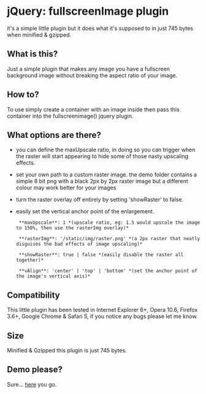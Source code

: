 # jQuery: fullscreenImage plugin

it's a simple little plugin but it does what it's supposed to in just 745 bytes when minified & gzipped.

## What is this?

Just a simple plugin that makes any image you have a fullscreen background image without breaking the aspect ratio of your image.

## How to?

To use simply create a container with an image inside then pass this container into the fullscreenimage() jquery plugin.

## What options are there?

*  you can define the maxUpscale ratio, in doing so you can trigger when the raster will start appearing to hide some of those nasty upscaling effects.
*  set your own path to a custom raster image. the demo folder contains a simple 8 bit png with a black 2px by 2px raster image but a different colour may work better for your images
*  turn the raster overlay off entirely by setting 'showRaster' to false.
*  easily set the vertical anchor point of the enlargement.


        **maxUpscale**: 1 *(upscale ratio, eg: 1.5 would upscale the image to 150%, then use the rasterImg overlay)*  
        
        **rasterImg**: '/static/img/raster.png' *(a 2px raster that neatly disguises the bad effects of image upscaling)*  
        
        **showRaster**: true | false *(easily disable the raster all together)*  
        
        **vAlign**: 'center' | 'top' | 'bottom' *(set the anchor point of the image's vertical axis)*  
        
    
## Compatibility

This little plugin has been tested in Internet Explorer 6+, Opera 10.6, Firefox 3.6+, Google Chrome & Safari 5, if you notice any bugs please let me know.

## Size

Minified & Gzipped this plugin is just 745 bytes.

## Demo please?

Sure… [here](http://gundermann.me/playground/jq-fullscreenimage/) you go.